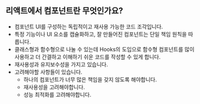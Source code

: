 ## 리액트에서 컴포넌트란 무엇인가요?

- 컴포넌트 UI를 구성하는 독립적이고 재사용 가능한 코드 조각입니다.
- 특정 기능이나 UI 요소를 캡슐화하고, 잘 만들어진 컴포넌트는 단일 책임 원칙을 따릅니다.
- 클래스형과 함수형으로 나눌 수 있는데 Hooks의 도입으로 함수형 컴포넌트를 많이 사용하고 더 간결하고 이해하기 쉬운 코드를 작성할 수 있게 합니다.
- 재사용성과 유지보수성을 가지고 있습니다.
- 고려해야할 사항들이 있습니다.
  - 하나의 컴포넌트가 너무 많은 책임을 갖지 않도록 해야합니다.
  - 재사용성을 고려해야합니다.
  - 성능 최적화를 고려해야합니다.
